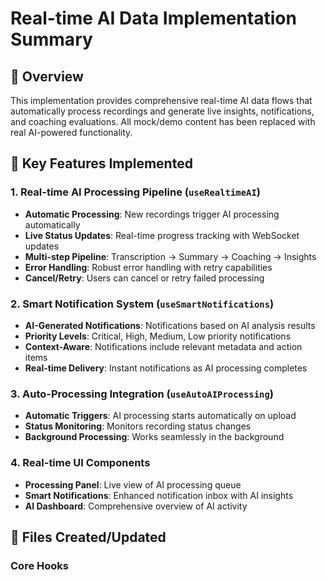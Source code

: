 # Real-time AI Data Implementation Summary

## 🎯 Overview

This implementation provides comprehensive real-time AI data flows that automatically process recordings and generate live insights, notifications, and coaching evaluations. All mock/demo content has been replaced with real AI-powered functionality.

## 🚀 Key Features Implemented

### 1. Real-time AI Processing Pipeline (`useRealtimeAI`)
- **Automatic Processing**: New recordings trigger AI processing automatically
- **Live Status Updates**: Real-time progress tracking with WebSocket updates
- **Multi-step Pipeline**: Transcription → Summary → Coaching → Insights
- **Error Handling**: Robust error handling with retry capabilities
- **Cancel/Retry**: Users can cancel or retry failed processing

### 2. Smart Notification System (`useSmartNotifications`)
- **AI-Generated Notifications**: Notifications based on AI analysis results
- **Priority Levels**: Critical, High, Medium, Low priority notifications
- **Context-Aware**: Notifications include relevant metadata and action items
- **Real-time Delivery**: Instant notifications as AI processing completes

### 3. Auto-Processing Integration (`useAutoAIProcessing`)
- **Automatic Triggers**: AI processing starts automatically on upload
- **Status Monitoring**: Monitors recording status changes
- **Background Processing**: Works seamlessly in the background

### 4. Real-time UI Components
- **Processing Panel**: Live view of AI processing queue
- **Smart Notifications**: Enhanced notification inbox with AI insights
- **AI Dashboard**: Comprehensive overview of AI activity

## 📁 Files Created/Updated

### Core Hooks 